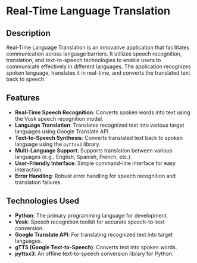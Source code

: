 # Real-Time Language Translation

## Description
Real-Time Language Translation is an innovative application that facilitates communication across language barriers. It utilizes speech recognition, translation, and text-to-speech technologies to enable users to communicate effectively in different languages. The application recognizes spoken language, translates it in real-time, and converts the translated text back to speech.

## Features
- **Real-Time Speech Recognition**: Converts spoken words into text using the Vosk speech recognition model.
- **Language Translation**: Translates recognized text into various target languages using Google Translate API.
- **Text-to-Speech Synthesis**: Converts translated text back to spoken language using the `pyttsx3` library.
- **Multi-Language Support**: Supports translation between various languages (e.g., English, Spanish, French, etc.).
- **User-Friendly Interface**: Simple command-line interface for easy interaction.
- **Error Handling**: Robust error handling for speech recognition and translation failures.

## Technologies Used
- **Python**: The primary programming language for development.
- **Vosk**: Speech recognition toolkit for accurate speech-to-text conversion.
- **Google Translate API**: For translating recognized text into target languages.
- **gTTS (Google Text-to-Speech)**: Converts text into spoken words.
- **pyttsx3**: An offline text-to-speech conversion library for Python.
